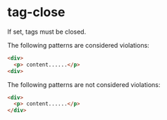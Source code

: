 # tag-close

If set, tags must be closed.

The following patterns are considered violations:

```html
<div>
  <p> content......</p>
<div>
```

The following patterns are not considered violations:

```html
<div>
  <p> content......</p>
</div>
```
